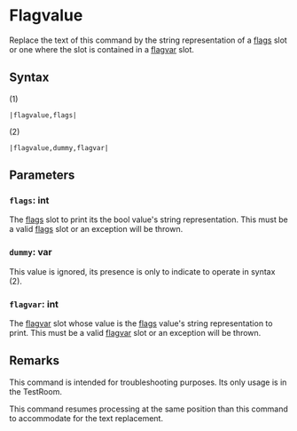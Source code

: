 # Flagvalue

Replace the text of this command by the string representation of a [flags](../../../Flags%20arrays/flags.md) slot or one where the slot is contained in a [flagvar](../../../Flags%20arrays/flagvar.md) slot.

## Syntax

(1)

````
|flagvalue,flags|
````

(2)

````
|flagvalue,dummy,flagvar|
````

## Parameters

### `flags`: int

The [flags](../../../Flags%20arrays/flags.md) slot to print its the bool value's string representation. This must be a valid [flags](../../../Flags%20arrays/flags.md) slot or an exception will be thrown.

### `dummy`: var

This value is ignored, its presence is only to indicate to operate in syntax (2).

### `flagvar`: int

The [flagvar](../../../Flags%20arrays/flagvar.md) slot whose value is the [flags](../../../Flags%20arrays/flags.md) value's string representation to print. This must be a valid [flagvar](../../../Flags%20arrays/flagvar.md) slot or an exception will be thrown.

## Remarks

This command is intended for troubleshooting purposes. Its only usage is in the TestRoom.

This command resumes processing at the same position than this command to accommodate for the text replacement.
